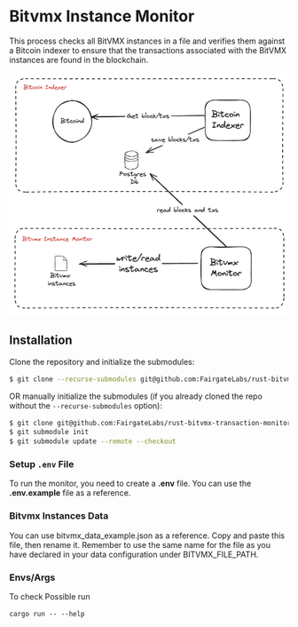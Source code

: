 # Bitvmx Instance Monitor


This process checks all BitVMX instances in a file and verifies them against a Bitcoin indexer to ensure that the transactions associated with the BitVMX instances are found in the blockchain.

![Explanation](draw.png)

## Installation
Clone the repository and initialize the submodules:
```bash
$ git clone --recurse-submodules git@github.com:FairgateLabs/rust-bitvmx-transaction-monitor
```

OR manually initialize the submodules (if you already cloned the repo without the `--recurse-submodules` option):
 
```bash
$ git clone git@github.com:FairgateLabs/rust-bitvmx-transaction-monitor
$ git submodule init
$ git submodule update --remote --checkout
```

### Setup `.env` File

To run the monitor, you need to create a **.env** file. You can use the **.env.example** file as a reference.

### Bitvmx Instances Data

You can use bitvmx_data_example.json as a reference. Copy and paste this file, then rename it. Remember to use the same name for the file as you have declared in your data configuration under BITVMX_FILE_PATH.

### Envs/Args

To check Possible run

```
cargo run -- --help
```

